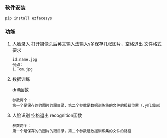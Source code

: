 ### 软件安装

```
pip install ezfacesys
```

### 功能

1. 人脸录入
   打开摄像头后英文输入法输入s多保存几张图片，空格退出
   文件格式要求

   ```
   id.name.jpg
   例如：
   1.Tom.jpg
   ```

2. 数据训练

   drill函数

   ```
   参数两个：
   第一个是保存的的图片的跟目录，第二个参数是数据训练集的文件的报错位置（.yml后缀）
   ```

   

3. 人脸识别
   空格退出
   recognition函数
   
   ```
   参数两个：
   第一个是保存的的图片的跟目录，第二个参数是数据训练集的文件的路径
   
   ```

   